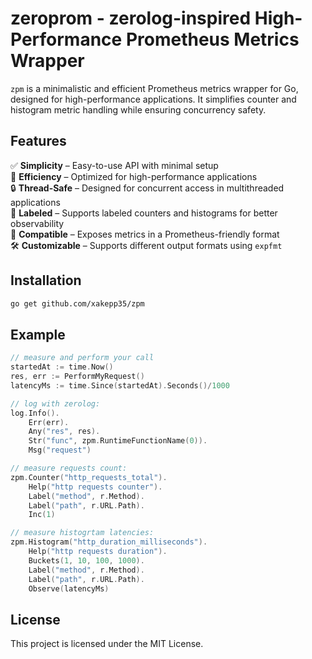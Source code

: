 # zeroprom - zerolog-inspired High-Performance Prometheus Metrics Wrapper

`zpm` is a minimalistic and efficient Prometheus metrics wrapper for Go, designed for high-performance applications. It simplifies counter and histogram metric handling while ensuring concurrency safety.

## Features  

✅ **Simplicity** – Easy-to-use API with minimal setup  
🚀 **Efficiency** – Optimized for high-performance applications  
🔒 **Thread-Safe** – Designed for concurrent access in multithreaded applications  
🔖 **Labeled** – Supports labeled counters and histograms for better observability  
📡 **Compatible** – Exposes metrics in a Prometheus-friendly format  
🛠 **Customizable** – Supports different output formats using `expfmt`  


## Installation

```sh
go get github.com/xakepp35/zpm
```

## Example

```go
// measure and perform your call
startedAt := time.Now()
res, err := PerformMyRequest()
latencyMs := time.Since(startedAt).Seconds()/1000

// log with zerolog:
log.Info().
    Err(err).
    Any("res", res).
    Str("func", zpm.RuntimeFunctionName(0)).
    Msg("request")

// measure requests count:
zpm.Counter("http_requests_total").
    Help("http requests counter").
    Label("method", r.Method).
    Label("path", r.URL.Path).
    Inc(1)

// measure histogrtam latencies:
zpm.Histogram("http_duration_milliseconds").
    Help("http requests duration").
    Buckets(1, 10, 100, 1000).
    Label("method", r.Method).
    Label("path", r.URL.Path).
    Observe(latencyMs)
```

## License

This project is licensed under the MIT License.